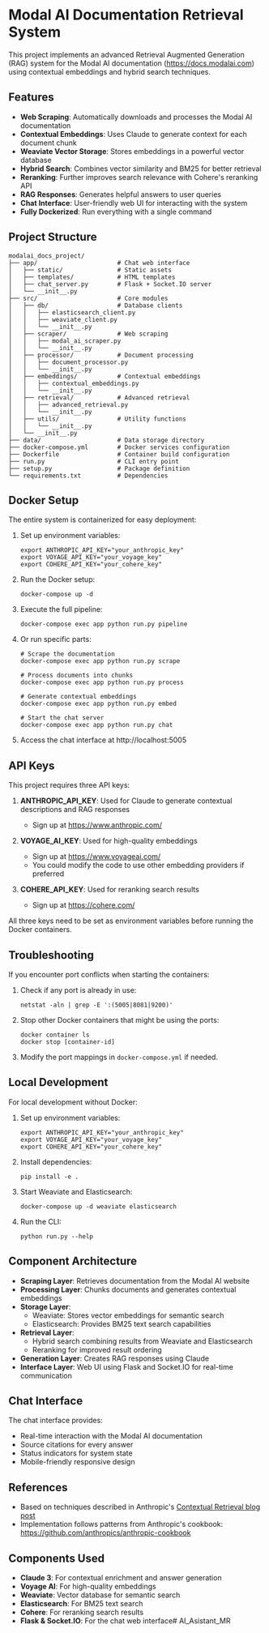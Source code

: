 # Modal AI Documentation Retrieval System

This project implements an advanced Retrieval Augmented Generation (RAG) system for the Modal AI documentation (https://docs.modalai.com) using contextual embeddings and hybrid search techniques.

## Features

- **Web Scraping**: Automatically downloads and processes the Modal AI documentation
- **Contextual Embeddings**: Uses Claude to generate context for each document chunk
- **Weaviate Vector Storage**: Stores embeddings in a powerful vector database
- **Hybrid Search**: Combines vector similarity and BM25 for better retrieval
- **Reranking**: Further improves search relevance with Cohere's reranking API
- **RAG Responses**: Generates helpful answers to user queries
- **Chat Interface**: User-friendly web UI for interacting with the system
- **Fully Dockerized**: Run everything with a single command

## Project Structure

```
modalai_docs_project/
├── app/                      # Chat web interface
│   ├── static/               # Static assets
│   ├── templates/            # HTML templates
│   ├── chat_server.py        # Flask + Socket.IO server
│   └── __init__.py
├── src/                      # Core modules
│   ├── db/                   # Database clients
│   │   ├── elasticsearch_client.py
│   │   ├── weaviate_client.py
│   │   └── __init__.py
│   ├── scraper/              # Web scraping
│   │   ├── modal_ai_scraper.py
│   │   └── __init__.py
│   ├── processor/            # Document processing
│   │   ├── document_processor.py
│   │   └── __init__.py
│   ├── embeddings/           # Contextual embeddings
│   │   ├── contextual_embeddings.py
│   │   └── __init__.py
│   ├── retrieval/            # Advanced retrieval
│   │   ├── advanced_retrieval.py
│   │   └── __init__.py
│   ├── utils/                # Utility functions
│   │   └── __init__.py
│   └── __init__.py
├── data/                     # Data storage directory
├── docker-compose.yml        # Docker services configuration
├── Dockerfile                # Container build configuration
├── run.py                    # CLI entry point
├── setup.py                  # Package definition
└── requirements.txt          # Dependencies
```

## Docker Setup

The entire system is containerized for easy deployment:

1. Set up environment variables:
   ```
   export ANTHROPIC_API_KEY="your_anthropic_key"
   export VOYAGE_API_KEY="your_voyage_key"
   export COHERE_API_KEY="your_cohere_key"
   ```

2. Run the Docker setup:
   ```
   docker-compose up -d
   ```

3. Execute the full pipeline:
   ```
   docker-compose exec app python run.py pipeline
   ```

4. Or run specific parts:
   ```
   # Scrape the documentation
   docker-compose exec app python run.py scrape
   
   # Process documents into chunks
   docker-compose exec app python run.py process
   
   # Generate contextual embeddings
   docker-compose exec app python run.py embed
   
   # Start the chat server
   docker-compose exec app python run.py chat
   ```

5. Access the chat interface at http://localhost:5005

## API Keys

This project requires three API keys:

1. **ANTHROPIC_API_KEY**: Used for Claude to generate contextual descriptions and RAG responses
   - Sign up at https://www.anthropic.com/
   
2. **VOYAGE_AI_KEY**: Used for high-quality embeddings
   - Sign up at https://www.voyageai.com/
   - You could modify the code to use other embedding providers if preferred

3. **COHERE_API_KEY**: Used for reranking search results
   - Sign up at https://cohere.com/
   
All three keys need to be set as environment variables before running the Docker containers.

## Troubleshooting

If you encounter port conflicts when starting the containers:

1. Check if any port is already in use:
   ```
   netstat -aln | grep -E ':(5005|8081|9200)'
   ```

2. Stop other Docker containers that might be using the ports:
   ```
   docker container ls
   docker stop [container-id]
   ```

3. Modify the port mappings in `docker-compose.yml` if needed.

## Local Development

For local development without Docker:

1. Set up environment variables:
   ```
   export ANTHROPIC_API_KEY="your_anthropic_key"
   export VOYAGE_API_KEY="your_voyage_key"
   export COHERE_API_KEY="your_cohere_key"
   ```

2. Install dependencies:
   ```
   pip install -e .
   ```

3. Start Weaviate and Elasticsearch:
   ```
   docker-compose up -d weaviate elasticsearch
   ```

4. Run the CLI:
   ```
   python run.py --help
   ```

## Component Architecture

- **Scraping Layer**: Retrieves documentation from the Modal AI website
- **Processing Layer**: Chunks documents and generates contextual embeddings
- **Storage Layer**: 
  - Weaviate: Stores vector embeddings for semantic search
  - Elasticsearch: Provides BM25 text search capabilities
- **Retrieval Layer**: 
  - Hybrid search combining results from Weaviate and Elasticsearch
  - Reranking for improved result ordering
- **Generation Layer**: Creates RAG responses using Claude
- **Interface Layer**: Web UI using Flask and Socket.IO for real-time communication

## Chat Interface

The chat interface provides:

- Real-time interaction with the Modal AI documentation
- Source citations for every answer
- Status indicators for system state
- Mobile-friendly responsive design

## References

- Based on techniques described in Anthropic's [Contextual Retrieval blog post](https://www.anthropic.com/news/contextual-retrieval)
- Implementation follows patterns from Anthropic's cookbook: https://github.com/anthropics/anthropic-cookbook

## Components Used

- **Claude 3**: For contextual enrichment and answer generation
- **Voyage AI**: For high-quality embeddings
- **Weaviate**: Vector database for semantic search
- **Elasticsearch**: For BM25 text search
- **Cohere**: For reranking search results
- **Flask & Socket.IO**: For the chat web interface# AI_Asistant_MR
